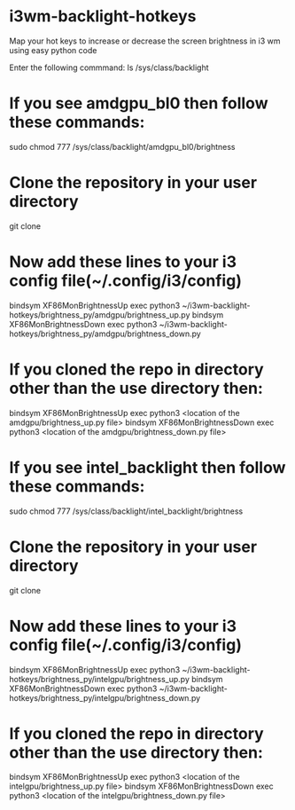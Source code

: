 # i3wm-backlight-hotkeys
Map your hot keys to increase or decrease the screen brightness in i3 wm using easy python code

Enter the following commmand:
ls /sys/class/backlight

# If you see amdgpu_bl0 then follow these commands:
sudo chmod 777 /sys/class/backlight/amdgpu_bl0/brightness
# Clone the repository in your user directory
git clone 
# Now add these lines to your i3 config file(~/.config/i3/config)
bindsym XF86MonBrightnessUp exec python3 ~/i3wm-backlight-hotkeys/brightness_py/amdgpu/brightness_up.py
bindsym XF86MonBrightnessDown exec python3 ~/i3wm-backlight-hotkeys/brightness_py/amdgpu/brightness_down.py
# If you cloned the repo in directory other than the use directory then:
bindsym XF86MonBrightnessUp exec python3 <location of the amdgpu/brightness_up.py file>
bindsym XF86MonBrightnessDown exec python3 <location of the amdgpu/brightness_down.py file>

# If you see intel_backlight then follow these commands:
sudo chmod 777 /sys/class/backlight/intel_backlight/brightness
# Clone the repository in your user directory
git clone 
# Now add these lines to your i3 config file(~/.config/i3/config)
bindsym XF86MonBrightnessUp exec python3 ~/i3wm-backlight-hotkeys/brightness_py/intelgpu/brightness_up.py
bindsym XF86MonBrightnessDown exec python3 ~/i3wm-backlight-hotkeys/brightness_py/intelgpu/brightness_down.py
# If you cloned the repo in directory other than the use directory then:
bindsym XF86MonBrightnessUp exec python3 <location of the intelgpu/brightness_up.py file>
bindsym XF86MonBrightnessDown exec python3 <location of the intelgpu/brightness_down.py file>
